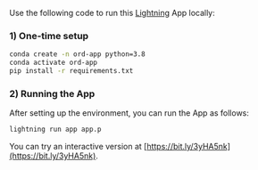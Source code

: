 Use the following code to run this [Lightning](https://lightning.ai) App locally:



### 1)  One-time setup

```bash
conda create -n ord-app python=3.8
conda activate ord-app
pip install -r requirements.txt
```



### 2) Running the App

After setting up the environment, you can run the App as follows:

```bash
lightning run app app.p
```




You can try an interactive version at [https://bit.ly/3yHA5nk](https://bit.ly/3yHA5nk).
